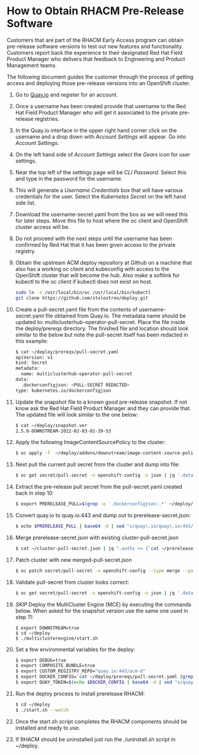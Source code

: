 # How to Obtain RHACM Pre-Release Software

Customers that are part of the RHACM Early Access program can obtain pre-release software versions to test out new features and functionality. Customers report back the experience to their designated Red Hat Field Product Manager who delivers that feedback to Engineering and Product Management teams.  

The following document guides the customer through the process of getting access and deploying those pre-release versions into an OpenShift cluster.

1. Go to [Quay.io](https://quay.io) and register for an account.
2. Once a username has been created provide that username to the Red Hat Field Product Manager who will get it associated to the private pre-release registries.
3. In the Quay.io interface in the upper right hand corner click on the username and a drop down with *Account Settings* will appear.  Go into *Account Settings*.
4. On the left hand side of *Account Settings* select the *Gears* icon for user settings.
5. Near the top left of the settings page will be *CLI Password*.  Select this and type in the password for the username.
6. This will generate a *Username Credentials* box that will have various credentials for the user.  Select the *Kubernetes Secret* on the left hand side list.
7. Download the username-secret.yaml from the box as we will need this for later steps.   Move this file to host where the oc client and OpenShift cluster access will be. 
8. Do not proceed with the next steps until the username has been confirmed by Red Hat that it has been given access to the private registry.
9. Obtain the upstream ACM deploy repository at Github on a machine that also has a working oc client and kubeconfig with access to the OpenShift cluster that will become the hub.  Also make a softlink for kubectl to the oc client if kubectl does not exist on host.

    ~~~bash
    sudo ln -s /usr/local/bin/oc /usr/local/bin/kubectl
    git clone https://github.com/stolostron/deploy.git
    ~~~

10. Create a pull-secret.yaml file from the contents of username-secret.yaml file obtained from Quay.io.  The metadata name should be updated to: multiclusterhub-operator-pull-secret.  Place the file inside the deploy/prereqs directory.  The finished file and location should look similar to the below but note the pull-secret itself has been redacted in this example:

    ~~~bash
    $ cat ~/deploy/prereqs/pull-secret.yaml 
    apiVersion: v1
    kind: Secret
    metadata:
      name: multiclusterhub-operator-pull-secret
    data:
      .dockerconfigjson: <PULL-SECRET REDACTED>
    type: kubernetes.io/dockerconfigjson
    ~~~

11. Update the snapshot file to a known good pre-release snapshot.  If not know ask the Red Hat Field Product Manager and they can provide that.  The updated file will look similar to the one below:

    ~~~bash
    $ cat ~/deploy/snapshot.ver 
    2.5.0-DOWNSTREAM-2022-02-03-02-39-53
    ~~~
12. Apply the following ImageContentSourcePolicy to the cluster:

    ~~~bash
    $ oc apply -f  ~/deploy/addons/downstream/image-content-source-policy.yaml
    ~~~

14. Next pull the current pull secret from the cluster and dump into file:

    ~~~bash
    $ oc get secret/pull-secret -n openshift-config -o json | jq '.data.".dockerconfigjson"' | tr -d '"' | base64 -d > ~/cluster-pull-secret.json
    ~~~
    
15. Extract the pre-release pull secret from the pull-secret.yaml created back in step 10:

    ~~~bash
    $ export PRERELEASE_PULL=$(grep -o '.dockerconfigjson:.*' ~/deploy/prereqs/pull-secret.yaml | cut -f2- -d: | sed 's/^[ \t]*//;s/[ \t]*$//')
    ~~~

16. Convert quay.io to quay.io:443 and dump out to prerelease-secret.json:

    ~~~bash
    $ echo $PRERELEASE_PULL | base64 -d | sed "s/quay\.io/quay\.io:443/g" | tail -n +3 | head -n -2 > ~/prerelease-secret.json
    ~~~
    
17. Merge prerelease-secret.json with existing cluster-pull-secret.json

    ~~~bash
    $ cat ~/cluster-pull-secret.json | jq ".auths += {`cat ~/prerelease-secret.json`}" > ~/merged-pull-secret.json
    ~~~

18. Patch cluster with new merged-pull-secret.json

    ~~~bash
    $ oc patch secret/pull-secret -n openshift-config --type merge --patch '{"data":{".dockerconfigjson":"'$(cat ~/merged-pull-secret.json | tr -d '[:space:]' | base64 -w 0)'"}}'
    ~~~

19. Validate pull-secret from cluster looks correct:

    ~~~bash
    $ oc get secret/pull-secret -n openshift-config -o json | jq '.data.".dockerconfigjson"' | tr -d '"' | base64 -d | python3 -m json.tool
    ~~~

21. *SKIP* Deploy the MultiCluster Engine (MCE) by executing the commands below.  When asked for the snapshot version use the same one used in step 11:

    ~~~
    $ export DOWNSTREAM=true
    $ cd ~/deploy
    $ ./multiclusterengine/start.sh
    ~~~

22. Set a few environmental variables for the deploy:

    ~~~bash
    $ export DEBUG=true
    $ export COMPOSITE_BUNDLE=true
    $ export CUSTOM_REGISTRY_REPO="quay.io:443/acm-d"
    $ export DOCKER_CONFIG=`cat ~/deploy/prereqs/pull-secret.yaml |grep dockerconfigjson:|cut -d: -f2|tr -d '[:space:]'`
    $ export QUAY_TOKEN=$(echo $DOCKER_CONFIG | base64 -d | sed "s/quay\.io/quay\.io:443/g" | base64 -w 0)
    ~~~
    
23. Run the deploy process to install prerelease RHACM:

    ~~~bash
    $ cd ~/deploy
    $ ./start.sh --watch
    ~~~
    
24. Once the start.sh script completes the RHACM components should be installed and ready to use.

25. If RHACM should be uninstalled just run the ./uninstall.sh script in ~/deploy.
